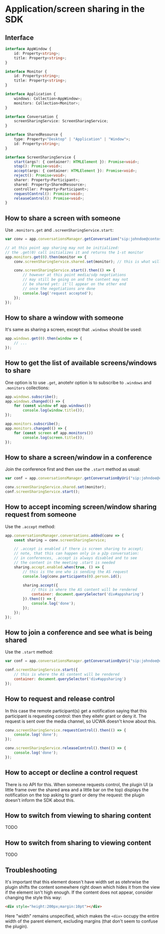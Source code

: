 # Application/screen sharing in the SDK

## Interface

```ts
interface AppWindow {
    id: Property<string>;
    title: Property<string>;
}

interface Monitor {
    id: Property<string>;
    title: Property<string>;
}

interface Application {
    windows: Collection<AppWindow>;
    monitors: Collection<Monitor>;        
}

interface Conversation {
    screenSharingService: ScreenSharingService;
}

interface SharedResource {
    type: Property<"Desktop" | "Application" | "Window">;
    id: Property<string>;
}

interface ScreenSharingService {
    start(args?: { container?: HTMLElement }): Promise<void>;
    stop(): Promise<void>;
    accept(args: { container: HTMLElement }): Promise<void>;
    reject(): Promise<void>;
    sharer: Property<Participant>;
    shared: Property<SharedResource>;
    controller: Property<Participant>;
    requestControl(): Promise<void>;
    releaseControl(): Promise<void>;
}
```

## How to share a screen with someone

Use `.monitors.get` and `.screenSharingService.start`: 

```js
var conv = app.conversationsManager.getConversation("sip:johndoe@contoso.com");

// at this point app sharing may not be initialized:
// the .get(0) call initializes it and returns the 1-st monitor
app.monitors.get(0).then(monitor => {
    conv.screenSharingService.shared.set(monitor); // this is what will be shared

    conv.screenSharingService.start().then(() => {
        // however at this point media/sdp negotiations
        // may still be going on and the content may not
        // be shared yet: it'll appear on the other end
        // once the negotiations are done
        console.log('request accepted');
    });
});
```

## How to share a window with someone

It's same as sharing a screen, except that `.windows` should be used:

```js
app.windows.get(0).then(window => {
    // ...
});
```

## How to get the list of available screens/windows to share

One option is to use `.get`, anotehr option is to subscribe to `.windows` and `.monitors` collections:

```js
app.windows.subscribe();
app.windows.changed(() => {
    for (const window of app.windows())
        console.log(window.title());
});

app.monitors.subscribe();
app.monitors.changed(() => {
    for (const screen of app.monitors())
        console.log(screen.title());
});
```

## How to share a screen/window in a conference

Join the conference first and then use the `.start` method as usual:

```js
var conf = app.conversationsManager.getConversationByUri("sip:johndoe@contoso.com;grru;<...>;id=AHDBFM");

conv.screenSharingService.shared.set(monitor);
conf.screenSharingService.start();
```

## How to accept incoming screen/window sharing request from someone

Use the `.accept` method: 

```js
app.conversationsManager.conversations.added(conv => {
    const sharing = conv.screenSharingService;

    // .accept is enabled if there is screen sharing to accept;
    // note, that this can happen only in a p2p conversation:
    // in conferences, .accept is always disabled and to see
    // the content in the meeting .start is needed 
    sharing.accept.enabled.when(true, () => {
        // this is the one who is sending the AS request 
        console.log(conv.participants(0).person.id();

        sharing.accept({
            // this is where the AS content will be rendered
            container: document.querySelector('div#appsharing')
        }).then(() => {
            console.log('done');
        });
    });
});
``` 

## How to join a conference and see what is being shared

Use the `.start` method:

```js
var conf = app.conversationsManager.getConversationByUri("sip:johndoe@contoso.com;grru;<...>;id=AHDBFM");

conf.screenSharingService.start({
    // this is where the AS content will be rendered
    container: document.querySelector('div#appsharing')
});
``` 

## How to request and release control

In this case the remote participant(s) get a notification saying that this participant is requesting control: then they eitehr grant or deny it. The request is sent over the media channel, so UCWA doesn't know about this.

```js
conv.screenSharingService.requestControl().then(() => {
    console.log('done');
});

conv.screenSharingService.releaseControl().then(() => {
    console.log('done');
});
```

## How to accept or decline a control request

There is no API for this. When someone requests control, the plugin UI (a little frame over the shared area and a little bar on the top) displays the notification on the top asking to grant or deny the request: the plugin doesn't inform the SDK about this.

## How to switch from viewing to sharing content

TODO

## How to switch from sharing to viewing content

TODO

## Troubleshooting

 It's important that this element doesn't have width set as otehrwise the plugin shifts the content somewhere right down which hides it from the view if the element isn't high enough. If the content does not appear, consider changing the style this way:
         
```html
<div style="height:200px;margin:10pt"></div>
```

Here "width" remains unspecified, which makes the `<div>` occupy the entire width of the parent element, excluding margins (that don't seem to confuse the plugin).
